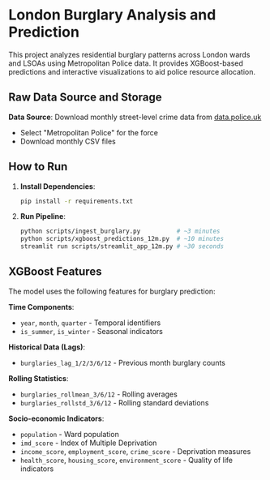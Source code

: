 # London Burglary Analysis and Prediction

This project analyzes residential burglary patterns across London wards and LSOAs using Metropolitan Police data. It provides XGBoost-based predictions and interactive visualizations to aid police resource allocation.

## Raw Data Source and Storage

**Data Source**: Download monthly street-level crime data from [data.police.uk](https://data.police.uk/data/)
- Select "Metropolitan Police" for the force
- Download monthly CSV files

## How to Run

1. **Install Dependencies**:
   ```bash
   pip install -r requirements.txt
   ```

2. **Run Pipeline**:
   ```bash
   python scripts/ingest_burglary.py          # ~3 minutes
   python scripts/xgboost_predictions_12m.py  # ~10 minutes  
   streamlit run scripts/streamlit_app_12m.py # ~30 seconds
   ```

## XGBoost Features
The model uses the following features for burglary prediction:

**Time Components**:
- `year`, `month`, `quarter` - Temporal identifiers
- `is_summer`, `is_winter` - Seasonal indicators

**Historical Data (Lags)**:
- `burglaries_lag_1/2/3/6/12` - Previous month burglary counts

**Rolling Statistics**:
- `burglaries_rollmean_3/6/12` - Rolling averages
- `burglaries_rollstd_3/6/12` - Rolling standard deviations

**Socio-economic Indicators**:
- `population` - Ward population
- `imd_score` - Index of Multiple Deprivation
- `income_score`, `employment_score`, `crime_score` - Deprivation measures
- `health_score`, `housing_score`, `environment_score` - Quality of life indicators
